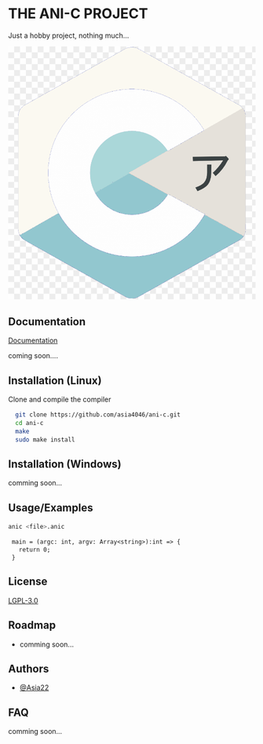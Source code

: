 
# THE ANI-C PROJECT

Just a hobby project, nothing much...




![Logo](https://raw.githubusercontent.com/Asia4046/ANI-C/main/ani-c.png)


## Documentation

[Documentation](https://github.com/)

coming soon....

## Installation (Linux)

Clone and compile the compiler

```bash
  git clone https://github.com/asia4046/ani-c.git
  cd ani-c 
  make
  sudo make install
```

## Installation (Windows)

comming soon...

## Usage/Examples

```bash
anic <file>.anic
```

```anic
 main = (argc: int, argv: Array<string>):int => {
   return 0;
 }
```


## License

[LGPL-3.0](https://choosealicense.com/licenses/lgpl-3.0/)


## Roadmap

- comming soon...

## Authors

- [@Asia22](https://www.github.com/asia4046)


## FAQ
comming soon...

